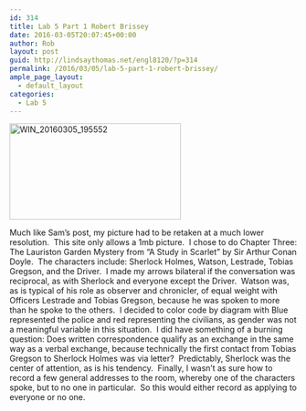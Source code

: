 ```yaml
---
id: 314
title: Lab 5 Part 1 Robert Brissey
date: 2016-03-05T20:07:45+00:00
author: Rob
layout: post
guid: http://lindsaythomas.net/engl8120/?p=314
permalink: /2016/03/05/lab-5-part-1-robert-brissey/
ample_page_layout:
  - default_layout
categories:
  - Lab 5
---
```

<a href="http://lindsaythomas.net/engl8120/wp-content/uploads/sites/12/2016/03/WIN_20160305_195552.jpg" rel="attachment wp-att-315"><img class="alignnone size-medium wp-image-315" src="http://lindsaythomas.net/engl8120/wp-content/uploads/sites/12/2016/03/WIN_20160305_195552-300x169.jpg" alt="WIN_20160305_195552" width="300" height="169" srcset="http://lindsaythomas.net/engl8120/wp-content/uploads/sites/12/2016/03/WIN_20160305_195552-300x169.jpg 300w, http://lindsaythomas.net/engl8120/wp-content/uploads/sites/12/2016/03/WIN_20160305_195552-768x432.jpg 768w, http://lindsaythomas.net/engl8120/wp-content/uploads/sites/12/2016/03/WIN_20160305_195552-1024x576.jpg 1024w, http://lindsaythomas.net/engl8120/wp-content/uploads/sites/12/2016/03/WIN_20160305_195552.jpg 1280w" sizes="(max-width: 300px) 100vw, 300px" /></a>

Much like Sam&#8217;s post, my picture had to be retaken at a much lower resolution.  This site only allows a 1mb picture.  I chose to do Chapter Three: The Lauriston Garden Mystery from &#8220;A Study in Scarlet&#8221; by Sir Arthur Conan Doyle.  The characters include: Sherlock Holmes, Watson, Lestrade, Tobias Gregson, and the Driver.  I made my arrows bilateral if the conversation was reciprocal, as with Sherlock and everyone except the Driver.  Watson was, as is typical of his role as observer and chronicler, of equal weight with Officers Lestrade and Tobias Gregson, because he was spoken to more than he spoke to the others.  I decided to color code by diagram with Blue represented the police and red representing the civilians, as gender was not a meaningful variable in this situation.  I did have something of a burning question: Does written correspondence qualify as an exchange in the same way as a verbal exchange, because technically the first contact from Tobias Gregson to Sherlock Holmes was via letter?  Predictably, Sherlock was the center of attention, as is his tendency.  Finally, I wasn&#8217;t as sure how to record a few general addresses to the room, whereby one of the characters spoke, but to no one in particular.  So this would either record as applying to everyone or no one.